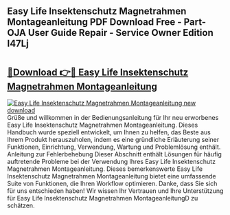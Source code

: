 ## Easy Life Insektenschutz Magnetrahmen Montageanleitung PDF Download Free - Part-OJA User Guide Repair - Service Owner Edition I47Lj

# <h2><a href="http://df6e7d.blite.top/?on=Easy+Life+Insektenschutz+Magnetrahmen+Montageanleitung">🔗Download 👉🔴 Easy Life Insektenschutz Magnetrahmen Montageanleitung</a></h2>

[![Easy Life Insektenschutz Magnetrahmen Montageanleitung new download](https://i.imgur.com/lujVjoI.png)](http://df6e7d.blite.top/?on=Easy+Life+Insektenschutz+Magnetrahmen+Montageanleitung)
Grüße und willkommen in der Bedienungsanleitung für Ihr neu erworbenes Easy Life Insektenschutz Magnetrahmen Montageanleitung. Dieses Handbuch wurde speziell entwickelt, um Ihnen zu helfen, das Beste aus Ihrem Produkt herauszuholen, indem es eine gründliche Erläuterung seiner Funktionen, Einrichtung, Verwendung, Wartung und Problemlösung enthält. Anleitung zur Fehlerbehebung Dieser Abschnitt enthält Lösungen für häufig auftretende Probleme bei der Verwendung Ihres Easy Life Insektenschutz Magnetrahmen Montageanleitung. Dieses bemerkenswerte Easy Life Insektenschutz Magnetrahmen Montageanleitung bietet eine umfassende Suite von Funktionen, die Ihren Workflow optimieren. Danke, dass Sie sich für uns entschieden haben! Wir wissen Ihr Vertrauen und Ihre Unterstützung für Easy Life Insektenschutz Magnetrahmen MontageanleitungD zu schätzen.
